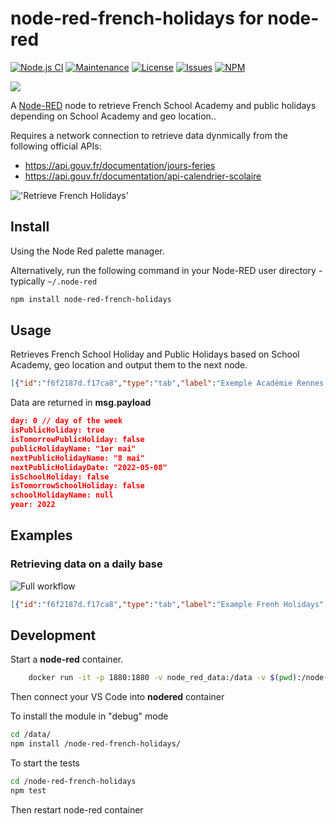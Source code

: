 # node-red-french-holidays for node-red

[![Node.js CI](https://github.com/tataille/node-red-french-holidays/actions/workflows/node.js.yml/badge.svg)](https://github.com/tataille/node-red-french-holidays/actions/workflows/node.js.yml)
[![Maintenance](https://img.shields.io/badge/Maintained%3F-yes-green.svg)](https://github.com/rdmtc/node-red-french-holidays/graphs/commit-activity)
[![License](https://img.shields.io/badge/License-Apache%202.0-blue.svg)](https://opensource.org/licenses/Apache-2.0)
[![Issues](https://img.shields.io/github/issues/tataille/node-red-french-holidays.svg?style=flat-square)](https://github.com/tataille/node-red-french-holidays/issues)
[![NPM](https://img.shields.io/npm/dm/node-red-french-holidays)](https://github.com/tataille/node-red-french-holidays/releases/)

<a href="https://www.buymeacoffee.com/jeanmarctaz"><img src="https://img.buymeacoffee.com/button-api/?text=Buy me a beer&emoji=🍺&slug=jeanmarctaz&button_colour=40DCA5&font_colour=ffffff&font_family=Cookie&outline_colour=000000&coffee_colour=FFDD00" /></a>

A <a href="http://nodered.org" target="_new">Node-RED</a> node to retrieve French School Academy and public holidays depending on School Academy and geo location..

Requires a network connection to retrieve data dynmically from the following official APIs:

* <https://api.gouv.fr/documentation/jours-feries>
* <https://api.gouv.fr/documentation/api-calendrier-scolaire>

!['Retrieve French Holidays'](https://github.com/tataille/node-red-french-holidays/blob/main/assets/example.gif)

## Install

Using the Node Red palette manager.

Alternatively, run the following command in your Node-RED user directory - typically `~/.node-red`

```bash
npm install node-red-french-holidays
```

## Usage

Retrieves French School Holiday and Public Holidays based on School Academy, geo location and output them to the next node.

```json
[{"id":"f6f2187d.f17ca8","type":"tab","label":"Exemple Académie Rennes & Fériés Métropole","disabled":false,"info":""},{"id":"69a824ffaab0680b","type":"french-holidays","z":"f6f2187d.f17ca8","name":"Vacances","academy":"Rennes","geo":"Métropole","x":340,"y":240,"wires":[["821c23230cbef1e6"]]},{"id":"821c23230cbef1e6","type":"debug","z":"f6f2187d.f17ca8","name":"","active":true,"tosidebar":true,"console":false,"tostatus":false,"complete":"payload","targetType":"msg","statusVal":"","statusType":"auto","x":550,"y":240,"wires":[]},{"id":"d2702ce52d9c5d50","type":"inject","z":"f6f2187d.f17ca8","name":"","props":[{"p":"payload"}],"repeat":"","crontab":"","once":false,"onceDelay":0.1,"topic":"","payload":"test","payloadType":"str","x":130,"y":240,"wires":[["69a824ffaab0680b"]]}]
```

Data are returned in __msg.payload__

```json
day: 0 // day of the week
isPublicHoliday: true
isTomorrowPublicHoliday: false
publicHolidayName: "1er mai"
nextPublicHolidayName: "8 mai"
nextPublicHolidayDate: "2022-05-08"
isSchoolHoliday: false
isTomorrowSchoolHoliday: false
schoolHolidayName: null
year: 2022
```

## Examples

### Retrieving data on a daily base

![Full workflow](https://github.com/tataille/node-red-french-holidays/blob/main/assets/example.png)

```json
[{"id":"f6f2187d.f17ca8","type":"tab","label":"Example Frenh Holidays","disabled":false,"info":""},{"id":"ee7966d41a4eb93a","type":"inject","z":"f6f2187d.f17ca8","name":"","props":[{"p":"payload"},{"p":"topic","vt":"str"}],"repeat":"","crontab":"05 00 * * *","once":false,"onceDelay":0.1,"topic":"","payload":"","payloadType":"date","x":210,"y":120,"wires":[["6cde5e23f714597e"]]},{"id":"6cde5e23f714597e","type":"french-holidays","z":"f6f2187d.f17ca8","name":"French Holidays","academy":"Saint Pierre et Miquelon","geo":"La Réunion","x":460,"y":200,"wires":[["f02f34e5c19dc9ad"]]},{"id":"e4912846.3a1ca8","type":"inject","z":"f6f2187d.f17ca8","name":"","props":[{"p":"payload"},{"p":"topic","vt":"str"}],"repeat":"","crontab":"","once":true,"onceDelay":"1","topic":"","payload":"","payloadType":"date","x":190,"y":200,"wires":[["6cde5e23f714597e"]]},{"id":"d2fe809f.3c90d","type":"switch","z":"f6f2187d.f17ca8","name":"","property":"day-info.isSchoolHoliday","propertyType":"global","rules":[{"t":"true"},{"t":"else"}],"checkall":"true","repair":false,"outputs":2,"x":190,"y":460,"wires":[["c73a89b5.6630f8"],["45f8baa2ab85b321"]]},{"id":"26326493.2e010c","type":"inject","z":"f6f2187d.f17ca8","name":"Test","props":[],"repeat":"","crontab":"","once":false,"onceDelay":0.1,"topic":"","x":170,"y":400,"wires":[["d2fe809f.3c90d"]]},{"id":"c73a89b5.6630f8","type":"debug","z":"f6f2187d.f17ca8","name":"is School Holiday","active":true,"tosidebar":true,"console":false,"tostatus":false,"complete":"payload","targetType":"msg","statusVal":"","statusType":"auto","x":470,"y":440,"wires":[]},{"id":"e245c8da.585928","type":"debug","z":"f6f2187d.f17ca8","name":"is not a Weekend and not a Holiday","active":true,"tosidebar":true,"console":false,"tostatus":false,"complete":"payload","x":520,"y":620,"wires":[]},{"id":"e427d079.51212","type":"comment","z":"f6f2187d.f17ca8","name":"Example for usage in switch node","info":"","x":220,"y":320,"wires":[]},{"id":"16d53221440bd2e4","type":"comment","z":"f6f2187d.f17ca8","name":"every day at midnight","info":"","x":160,"y":80,"wires":[]},{"id":"c5739eb5333cc2d1","type":"comment","z":"f6f2187d.f17ca8","name":"once on Node-Red start","info":"","x":150,"y":160,"wires":[]},{"id":"f02f34e5c19dc9ad","type":"change","z":"f6f2187d.f17ca8","name":"Store Holidays in context ","rules":[{"t":"set","p":"day-info","pt":"global","to":"payload","tot":"msg"}],"action":"","property":"","from":"","to":"","reg":false,"x":730,"y":200,"wires":[[]]},{"id":"45f8baa2ab85b321","type":"switch","z":"f6f2187d.f17ca8","name":"","property":"day-info.isPublicHoliday","propertyType":"global","rules":[{"t":"true"},{"t":"else"}],"checkall":"true","repair":false,"outputs":2,"x":190,"y":520,"wires":[["85d147a3f1f5220f"],["c54de3c014daa901"]]},{"id":"85d147a3f1f5220f","type":"debug","z":"f6f2187d.f17ca8","name":"is Public Holiday","active":true,"tosidebar":true,"console":false,"tostatus":false,"complete":"payload","targetType":"msg","statusVal":"","statusType":"auto","x":470,"y":500,"wires":[]},{"id":"c54de3c014daa901","type":"switch","z":"f6f2187d.f17ca8","name":"","property":"day-info.day","propertyType":"global","rules":[{"t":"eq","v":"0","vt":"str"},{"t":"eq","v":"6","vt":"str"},{"t":"else"}],"checkall":"true","repair":false,"outputs":3,"x":190,"y":580,"wires":[["54181726d58eb31b"],["54181726d58eb31b"],["e245c8da.585928"]]},{"id":"54181726d58eb31b","type":"debug","z":"f6f2187d.f17ca8","name":"Week-end","active":true,"tosidebar":true,"console":false,"tostatus":false,"complete":"payload","targetType":"msg","statusVal":"","statusType":"auto","x":450,"y":560,"wires":[]}]
```

## Development

Start a __node-red__ container.

```bash
    docker run -it -p 1880:1880 -v node_red_data:/data -v $(pwd):/node-red-french-holidays --name nodered nodered/node-red
```

Then connect your VS Code into __nodered__ container

To install the module in "debug" mode

```bash
cd /data/
npm install /node-red-french-holidays/
```

To start the tests

```bash
cd /node-red-french-holidays
npm test
```

Then restart node-red container
